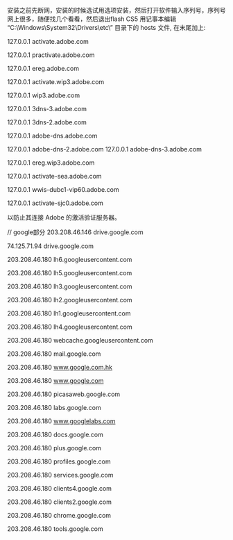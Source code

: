 安装之前先断网，安装的时候选试用选项安装，然后打开软件输入序列号，序列号网上很多，随便找几个看看，然后退出flash CS5
用记事本编辑 “C:\Windows\System32\Drivers\etc\” 目录下的 hosts 文件, 在末尾加上:

127.0.0.1 activate.adobe.com

127.0.0.1 practivate.adobe.com

127.0.0.1 ereg.adobe.com

127.0.0.1 activate.wip3.adobe.com

127.0.0.1 wip3.adobe.com

127.0.0.1 3dns-3.adobe.com

127.0.0.1 3dns-2.adobe.com

127.0.0.1 adobe-dns.adobe.com

127.0.0.1 adobe-dns-2.adobe.com
127.0.0.1 adobe-dns-3.adobe.com

127.0.0.1 ereg.wip3.adobe.com

127.0.0.1 activate-sea.adobe.com

127.0.0.1 wwis-dubc1-vip60.adobe.com

127.0.0.1 activate-sjc0.adobe.com

以防止其连接 Adobe 的激活验证服务器。




// google部分
203.208.46.146 drive.google.com 

74.125.71.94 drive.google.com

203.208.46.180 lh6.googleusercontent.com

203.208.46.180 lh5.googleusercontent.com

203.208.46.180 lh3.googleusercontent.com

203.208.46.180 lh2.googleusercontent.com

203.208.46.180 lh1.googleusercontent.com

203.208.46.180 lh4.googleusercontent.com

203.208.46.180 webcache.googleusercontent.com

203.208.46.180 mail.google.com

203.208.46.180 www.google.com.hk

203.208.46.180 www.google.com

203.208.46.180 picasaweb.google.com

203.208.46.180 labs.google.com

203.208.46.180 www.googlelabs.com

203.208.46.180 docs.google.com

203.208.46.180 plus.google.com

203.208.46.180 profiles.google.com

203.208.46.180 services.google.com

203.208.46.180 clients4.google.com

203.208.46.180 clients2.google.com

203.208.46.180 chrome.google.com

203.208.46.180 tools.google.com
